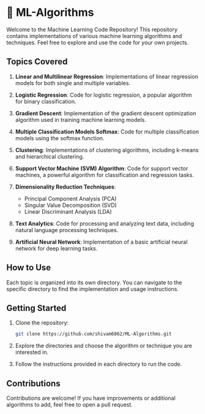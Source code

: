 # 🚀 ML-Algorithms

Welcome to the Machine Learning Code Repository! This repository contains implementations of various machine learning algorithms and techniques. Feel free to explore and use the code for your own projects.

## Topics Covered

1. **Linear and Multilinear Regression**: Implementations of linear regression models for both single and multiple variables.

2. **Logistic Regression**: Code for logistic regression, a popular algorithm for binary classification.

3. **Gradient Descent**: Implementation of the gradient descent optimization algorithm used in training machine learning models.

4. **Multiple Classification Models Softmax**: Code for multiple classification models using the softmax function.

5. **Clustering**: Implementations of clustering algorithms, including k-means and hierarchical clustering.

6. **Support Vector Machine (SVM) Algorithm**: Code for support vector machines, a powerful algorithm for classification and regression tasks.

7. **Dimensionality Reduction Techniques**:

   - Principal Component Analysis (PCA)
   - Singular Value Decomposition (SVD)
   - Linear Discriminant Analysis (LDA)

8. **Text Analytics**: Code for processing and analyzing text data, including natural language processing techniques.

9. **Artificial Neural Network**: Implementation of a basic artificial neural network for deep learning tasks.

## How to Use

Each topic is organized into its own directory. You can navigate to the specific directory to find the implementation and usage instructions.

## Getting Started

1. Clone the repository:

   ```bash
   git clone https://github.com/shivam6862/ML-Algorithms.git
   ```

2. Explore the directories and choose the algorithm or technique you are interested in.

3. Follow the instructions provided in each directory to run the code.

## Contributions

Contributions are welcome! If you have improvements or additional algorithms to add, feel free to open a pull request.
